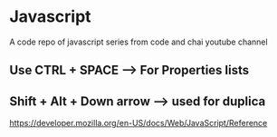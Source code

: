 # Javascript
A code repo of javascript series from code and chai youtube channel
## Use CTRL + SPACE --> For Properties lists

## Shift + Alt + Down arrow --> used for duplica
https://developer.mozilla.org/en-US/docs/Web/JavaScript/Reference
